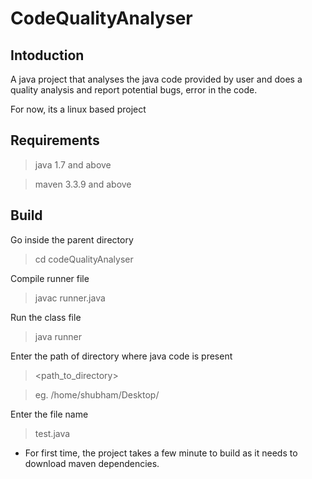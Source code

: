 # CodeQualityAnalyser


## Intoduction

A java project that analyses the java code provided by user and does a quality analysis and report potential bugs, error in the code.

For now, its a linux based project

## Requirements

>java 1.7 and above

>maven 3.3.9 and above

## Build 

 Go inside the parent directory 
 >cd codeQualityAnalyser
 
 Compile runner file
 >javac runner.java

Run the class file 
>java runner

Enter the path of directory where java code is present
> <path_to_directory>

> eg. /home/shubham/Desktop/

Enter the file name
>test.java

* For first time, the project takes a few minute to build as it needs to download maven dependencies.


